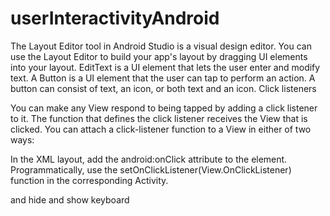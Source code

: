 # userInteractivityAndroid

The Layout Editor tool in Android Studio is a visual design editor. You can use the Layout Editor to build your app's layout by dragging UI elements into your layout.
EditText is a UI element that lets the user enter and modify text.
A Button is a UI element that the user can tap to perform an action. A button can consist of text, an icon, or both text and an icon.
Click listeners

You can make any View respond to being tapped by adding a click listener to it.
The function that defines the click listener receives the View that is clicked.
You can attach a click-listener function to a View in either of two ways:

In the XML layout, add the android:onClick attribute to the <View> element.
Programmatically, use the setOnClickListener(View.OnClickListener) function in the corresponding Activity.

and hide and show keyboard
